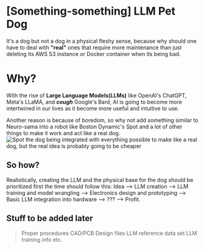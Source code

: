 # [Something-something] LLM Pet Dog

It's a dog but not a dog in a physical fleshy sense, because why should one have to deal with **"real"** ones that require more maintenance than just deleting its AWS S3 instance or Docker container when its being bad. 


# Why?

With the rise of **Large Language Models(LLMs)** like OpenAI's ChatGPT, Meta's LLaMA, and ***cough*** Google's Bard, AI is going to become more intertwined in our lives as it become more useful and intuitive to use.

Another reason is because of boredom, so why not add something similar to Neuro-sama into a robot like Boston Dynamic's Spot and a lot of other things to make it work and act like a real dog.
![Spot the dog being integrated with everything possible to make like a real dog, but the real idea is probably going to be cheaper](https://lh3.googleusercontent.com/pw/AJFCJaWCiyYZaiow8VyYe_kN9CUMGHYMHunbbCS8Wqu3JHykNnCM4WY2BfDeCvTaQRdLLToUoD_qzwMq2F2m8DcUZ7DcuS5di8G_yLnyruYhOA82uz1LzqzO3LclAKlrYZxGNgtGUqPgkhAW3aJcB4VGe3oyTQ=w1293-h1293-s-no?authuser=0)

## So how?

Realistically, creating the LLM and the physical base for the dog should be prioritized first the time should follow this:
Idea --> LLM creation --> LLM training and model wrangling --> Electronics design and prototyping --> Basic LLM integration into hardware --> ??? --> Profit. 


## Stuff to be added later
> Proper procedures
> CAD/PCB Design files
> LLM reference data set
> LLM training info
> etc.
